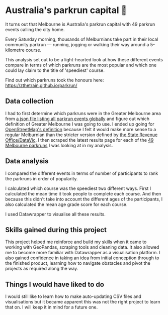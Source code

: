 # Australia's parkrun capital 🏃

It turns out that Melbourne is Australia's parkrun capital with 49 parkrun events calling the city home.

Every Saturday morning, thousands of Melburnians take part in their local community parkrun — running, jogging or walking their way around a 5-kilometre course.

This analysis set out to be a light-hearted look at how these different events compare in terms of which parkruns are the most popular and which one could lay claim to the title of 'speediest' course.

Find out which parkruns took the honours here: https://zthetrain.github.io/parkrun/

## Data collection

I had to first determine which parkruns were in the Greater Melbourne area from [a json file listing all parkrun events globally](https://images.parkrun.com/events.json) and figure out which definition of Greater Melbourne I was going to use. I ended up going for [OpenStreetMap's definition](https://www.openstreetmap.org/relation/4246124#map=9/-38.070/145.269) because I felt it would make more sense to a regular Melburnian than the stricter version defined by [the State Revenue Office/DataVic](https://www.sro.vic.gov.au/greater-melbourne-map-and-urban-zones#current-greater-melbourne). I then scraped the latest results page for each of the [49 Melbourne parkruns](https://www.parkrun.com.au/) I was looking at in my analysis.

## Data analysis

I compared the different events in terms of number of participants to rank the parkruns in order of popularity.

I calculated which course was the speediest two different ways. First I calculated the mean time it took people to complete each course. And then because this didn't take into account the different ages of the participants, I also calculated the mean age grade score for each course.

I used Datawrapper to visualise all these results.

## Skills gained during this project

This project helped me reinforce and build my skills when it came to working with GeoPandas, scraping tools and cleaning data. It also allowed me to become more familiar with Datawrapper as a visualisation platform. I also gained confidence in taking an idea from initial conception through to the finished product, learning how to navigate obstacles and pivot the projects as required along the way.

## Things I would have liked to do

I would still like to learn how to make auto-updating CSV files and visualisations but it became apparent this was not the right project to learn that on. I will keep it in mind for a future one.
